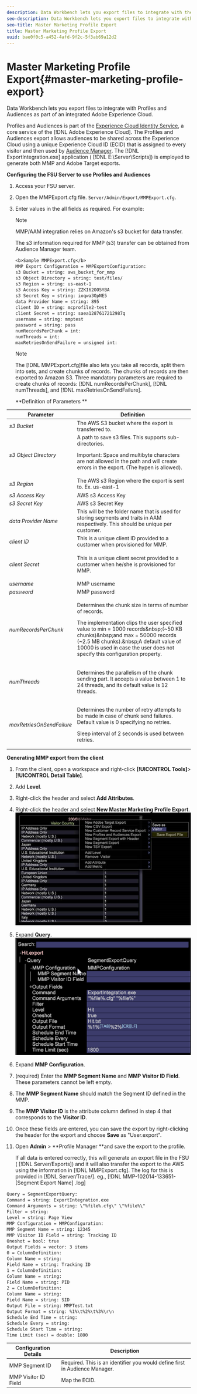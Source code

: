 ```yaml
---
description: Data Workbench lets you export files to integrate with the Profiles and Audiences Export as part of an integrated Adobe Experience Cloud.
seo-description: Data Workbench lets you export files to integrate with Profiles and Audiences as part of an integrated Adobe Experience Cloud.
seo-title: Master Marketing Profile Export
title: Master Marketing Profile Export
uuid: bae0f0c5-a452-4afd-9f2c-5f3ab69a12d2
---
```


# Master Marketing Profile Export{#master-marketing-profile-export}

Data Workbench lets you export files to integrate with Profiles and Audiences as part of an integrated Adobe Experience Cloud.

<!-- <a id="section_731922BC8628479198A41EF3EA72F2FF"></a> -->

Profiles and Audiences is part of the [Experience Cloud Identity Service](https://docs.adobe.com/content/help/en/id-service/using/home.html), a core service of the [!DNL Adobe Experience Cloud]. The Profiles and Audiences export allows audiences to be shared across the Experience Cloud using a unique Experience Cloud ID (ECID) that is assigned to every visitor and then used by [Audience Manager](http://marketing.adobe.com/resources/help/en_US/em/). The [!DNL ExportIntegration.exe] application ( [!DNL E:\Server\Scripts]) is employed to generate both MMP and Adobe Target exports.

**Configuring the FSU Server to use Profiles and Audiences**

1. Access your FSU server. 
1. Open the MMPExport.cfg file. `Server/Admin/Export/MMPExport.cfg`. 
1. Enter values in the all fields as required. For example: 

   >[!NOTE]
   >
   >MMP/AAM integration relies on Amazon's s3 bucket for data transfer. 
   >
   >
   >The s3 information required for MMP (s3) transfer can be obtained from Audience Manager team.

   ```
   <b>Sample MMPExport.cfg</b> 
   MMP Export Configuration = MMPExportConfiguration: 
   s3 Bucket = string: aws_bucket_for_mmp 
   s3 Object Directory = string: test/files/ 
   s3 Region = string: us-east-1 
   s3 Access Key = string: ZZKI62OO5YBA 
   s3 Secret Key = string: ioqwa3OpNE5 
   data Provider Name = string: 895 
   client ID = string: mcprofile2-test 
   client Secret = string: saea1287617212987q 
   username = string: mmptest 
   password = string: pass 
   numRecordsPerChunk = int:  
   numThreads = int:  
   maxRetriesOnSendFailure = unsigned int:
   ```

   >[!NOTE]
   >
   >The [!DNL MMPExport.cfg]file also lets you take all records, split them into sets, and create chunks of records. The chunks of records are then exported to Amazon S3. Three mandatory parameters are required to create chunks of records: [!DNL numRecordsPerChunk], [!DNL numThreads], and [!DNL maxRetriesOnSendFailure].

   **Definition of Parameters ** 

<table id="table_DDEFBC45895A4663973F9C2EB9052FEF"> 
 <thead> 
  <tr> 
   <th colname="col1" class="entry"> Parameter </th> 
   <th colname="col2" class="entry"> Definition </th> 
  </tr> 
 </thead>
 <tbody> 
  <tr> 
   <td colname="col1"> <i>s3 Bucket</i> </td> 
   <td colname="col2"> The AWS S3 bucket where the export is transferred to. </td> 
  </tr> 
  <tr> 
   <td colname="col1"> <i>s3 Object Directory</i> </td> 
   <td colname="col2"> A path to save s3 files. This supports sub-directories. <p> <p>Important:  Space and multibyte characters are not allowed in the path and will create errors in the export. (The hypen is allowed). </p> </p> </td> 
  </tr> 
  <tr> 
   <td colname="col1"> <i>s3 Region</i> </td> 
   <td colname="col2"> The AWS s3 Region where the export is sent to. Ex. us-east-1 </td> 
  </tr> 
  <tr> 
   <td colname="col1"> <i>s3 Access Key</i> </td> 
   <td colname="col2"> AWS s3 Access Key </td> 
  </tr> 
  <tr> 
   <td colname="col1"> <i>s3 Secret Key</i> </td> 
   <td colname="col2"> AWS s3 Secret Key </td> 
  </tr> 
  <tr> 
   <td colname="col1"> <i>data Provider Name</i> </td> 
   <td colname="col2"> This will be the folder name that is used for storing segments and traits in AAM respectively. This should be unique per customer. </td> 
  </tr> 
  <tr> 
   <td colname="col1"> <i>client ID</i> </td> 
   <td colname="col2"> This is a unique client ID provided to a customer when provisioned for MMP. </td> 
  </tr> 
  <tr> 
   <td colname="col1"> <i>client Secret</i> </td> 
   <td colname="col2"> <p><i></i>This is a unique client secret provided to a customer when he/she is provisioned for MMP. </p> </td> 
  </tr> 
  <tr> 
   <td colname="col1"> <i>username</i> </td> 
   <td colname="col2"> MMP username </td> 
  </tr> 
  <tr> 
   <td colname="col1"> <i>password</i> </td> 
   <td colname="col2"> MMP password </td> 
  </tr> 
  <tr> 
   <td colname="col1"> <i>numRecordsPerChunk</i> </td> 
   <td colname="col2"> <p>Determines the chunk size in terms of number of records. </p> <p>The implementation clips the user specified value to min = 1000 records&amp;nbsp;(~50 KB chunks)&amp;nbsp;and max = 50000 records (~2.5 MB chunks).&amp;nbsp;A default value of 10000 is used in case the user does not specify this configuration property. </p> </td> 
  </tr> 
  <tr> 
   <td colname="col1"> <i>numThreads</i> </td> 
   <td colname="col2"> <p>Determines the parallelism of the chunk sending part. It accepts a value between 1 to 24 threads, and its default value is 12 threads. </p> </td> 
  </tr> 
  <tr> 
   <td colname="col1"> <i>maxRetriesOnSendFailure</i> </td> 
   <td colname="col2"> <p>Determines the number of retry attempts to be made in case of chunk send failures. Default value is 0 specifying no retries. </p> <p>Sleep interval of 2 seconds is used between retries. </p> </td> 
  </tr> 
 </tbody> 
</table>

**Generating MMP export from the client**

1. From the client, open a workspace and right-click **[!UICONTROL Tools]**> **[!UICONTROL Detail Table]**. 

1. Add **Level**. 
1. Right-click the header and select **Add Attributes**. 
1. Right-click the header and select **New Master Marketing Profile Export**. ![](assets/mmp_mmp_export.png)

1. Expand **Query**. ![](assets/mmp_mmp_query.png)

1. Expand **MMP Configuration**. 
1. (required) Enter the **MMP Segment Name** and **MMP Visitor ID Field**. These parameters cannot be left empty. 

1. The **MMP Segment Name** should match the Segment ID defined in the MMP. 
1. The **MMP Visitor ID** is the attribute column defined in step 4 that corresponds to the **Visitor ID**. 

1. Once these fields are entered, you can save the export by right-clicking the header for the export and choose **Save** as "User\.export". 
1. Open **Admin** > **Profile Manager **and save the export to the profile.

   If all data is entered correctly, this will generate an export file in the FSU ( [!DNL Server/Exports]) and it will also transfer the export to the AWS using the information in [!DNL MMPExport.cfg]. The log for this is provided in [!DNL Server/Trace/]. eg., [!DNL MMP-102014-133651- [Segment Export Name] .log]

```
Query = SegmentExportQuery: 
Command = string: ExportIntegration.exe 
Command Arguments = string: \"%file%.cfg\" \"%file%\" 
Filter = string: 
Level = string: Page View 
MMP Configuration = MMPConfiguration: 
MMP Segment Name = string: 12345 
MMP Visitor ID Field = string: Tracking ID 
Oneshot = bool: true 
Output Fields = vector: 3 items 
0 = ColumnDefinition: 
Column Name = string: 
Field Name = string: Tracking ID 
1 = ColumnDefinition: 
Column Name = string: 
Field Name = string: PID 
2 = ColumnDefinition: 
Column Name = string: 
Field Name = string: SID 
Output File = string: MMPTest.txt 
Output Format = string: %1%\t%2%\t%3%\r\n 
Schedule End Time = string: 
Schedule Every = string: 
Schedule Start Time = string: 
Time Limit (sec) = double: 1800 
```

|  Configuration Details  | Description  |
|---|---|
|  MMP Segment ID  | Required. This is an identifier you would define first in Audience Manager.  |
|  MMP Visitor ID Field  | Map the ECID.  |

